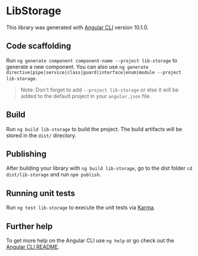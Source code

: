 # LibStorage

This library was generated with [Angular CLI](https://github.com/angular/angular-cli) version 10.1.0.

## Code scaffolding

Run `ng generate component component-name --project lib-storage` to generate a new component. You can also use `ng generate directive|pipe|service|class|guard|interface|enum|module --project lib-storage`.
> Note: Don't forget to add `--project lib-storage` or else it will be added to the default project in your `angular.json` file. 

## Build

Run `ng build lib-storage` to build the project. The build artifacts will be stored in the `dist/` directory.

## Publishing

After building your library with `ng build lib-storage`, go to the dist folder `cd dist/lib-storage` and run `npm publish`.

## Running unit tests

Run `ng test lib-storage` to execute the unit tests via [Karma](https://karma-runner.github.io).

## Further help

To get more help on the Angular CLI use `ng help` or go check out the [Angular CLI README](https://github.com/angular/angular-cli/blob/master/README.md).
